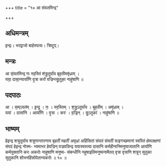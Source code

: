 +++
title = "१० आ संयतमिन्द्र"

+++
## अधिमन्त्रम्
इन्द्रः। भरद्वाजो बार्हस्पत्यः। त्रिष्टुप्।

## मन्त्रः
आ सं॒यत॑मिन्द्र णः स्व॒स्तिं श॑त्रु॒तूर्या॑य बृह॒तीममृ॑ध्राम् ।  
यया॒ दासा॒न्यार्या॑णि वृ॒त्रा करो॑ वज्रिन्त्सु॒तुका॒ नाहु॑षाणि ॥

## पदपाठः
आ । स॒म्ऽयत॑म् । इ॒न्द्र॒ । नः॒ । स्व॒स्तिम् । श॒त्रु॒ऽतूर्या॑य । बृ॒ह॒तीम् । अमृ॑ध्राम् ।  
यया॑ । दासा॑नि । आर्या॑णि । वृ॒त्रा । करः॑ । व॒ज्रि॒न् । सु॒ऽतुका॑ । नाहु॑षाणि ॥

## भाष्यम्
हेइन्द्र शत्रुतूर्याय शत्रूणान्तारणाय बृहतीं महतीं अमृध्रां अहिंसितां संयतं संयतीं सङ्गच्छमानां स्वस्तिं क्षेमलक्षणां संपदं हेइन्द्र नोस्म- भ्यमाभर हेवज्रिन् वज्रवन्निन्द्र ययास्वस्त्या दासानि कर्महीनानिमनुष्यजातानि आर्याणि कर्मयुक्तानि करः अकरोः नाहुषाणि मनुष्य- संबन्धीनि नहुषाइतिमनुष्यनामैतत् वृत्रा वृत्राणि शत्रून् सुतुका सुतुकानि शोभनहिंसोपेतान्यकरोः ॥ १० ॥